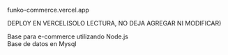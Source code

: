 funko-commerce.vercel.app

DEPLOY EN VERCEL(SOLO LECTURA, NO DEJA AGREGAR NI MODIFICAR)

Base para e-commerce utilizando Node.js <br>
Base de datos en Mysql
